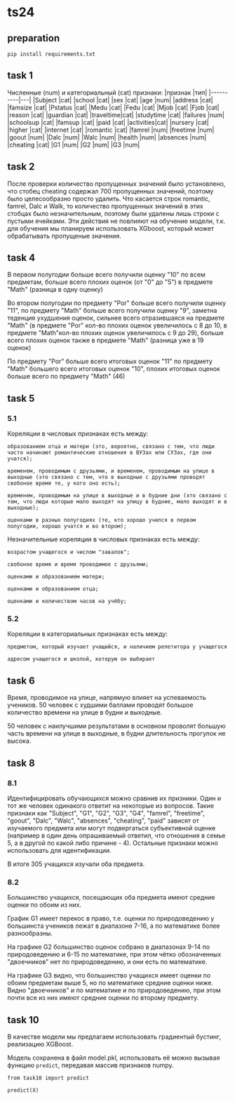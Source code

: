 # ts24

## preparation

`pip install requirements.txt`

## task 1

Численные (num) и категориальный (cat) признаки:
|признак   |тип|
|----------|---|
|Subject   |cat|
|school    |cat|
|sex       |cat|
|age       |num|
|address   |cat|
|famsize   |cat|
|Pstatus   |cat|
|Medu      |cat|
|Fedu      |cat|
|Mjob      |cat|
|Fjob      |cat|
|reason    |cat|
|guardian  |cat|
|traveltime|cat|
|studytime |cat|
|failures  |num|
|schoolsup |cat|
|famsup    |cat|
|paid      |cat|
|activities|cat|
|nursery   |cat|
|higher    |cat|
|internet  |cat|
|romantic  |cat|
|famrel    |num|
|freetime  |num|
|goout     |num|
|Dalc      |num|
|Walc      |num|
|health    |num|
|absences  |num|
|cheating  |cat|
|G1        |num|
|G2        |num|
|G3        |num|

## task 2

После проверки количество пропущенных значений было установлено, что стобец cheating содержал 700 пропущенных значений, поэтому было целесообразно просто удалить. Что касается строк romantic, famrel, Dalc и Walk, то количество пропущенных значений в этих стобцах было незначительным, поэтому были удалены лишь строки с пустыми ячейками. Эти действия не повлияют на обучение модели, т.к. для обучения мы планируем использовать XGboost, который может обрабатывать пропущеные значения.

## task 4

В первом полугодии больше всего получили оценку "10" по всем предметам, больше всего плохих оценок (от "0" до "5") в предмете "Math" (разница в одну оценку)

Во втором полугодии по предмету "Por" больше всего получили оценку "11", по предмету "Math" больше всего получили оценку "9", заметна теденция ухудшения оценок, сильнее всего отразившаяся на предмете "Math" (в предмете "Por" кол-во плохих оценок увеличилось с 8 до 10, в предмете "Math"кол-во плохих оценок увеличилось с 9 до 29), больше всего плохих оценок также в предмете "Math" (разница уже в 19 оценок)

По предмету "Por" больше всего итоговых оценок "11" по предмету "Math" большего всего итоговых оценок "10", плохих итоговых оценок больше всего по предмету "Math" (46)

## task 5

### 5.1
Кореляции в числовых признаках есть между:

    образованием отца и матери (это, вероятно, связано с тем, что люди часто начинают романтические отношения в ВУЗах или СУЗах, где они учатся);

    временем, проводимым с друзьями, и временем, проводимым на улице в выходные (это связано с тем, что в выходные с друзьями проводят свобоное время те, у кого оно есть);

    временем, проводимым на улице в выходные и в будние дни (это связано с тем, что люди которые мало выходят на улицу в будние, мало выходят и в выходные);

    оценками в разных полугодиях (те, кто хорошо учился в первом полугодии, хорошо учатся и во втором);


Незначительные кореляции в числовых признаках есть между:

    возрастом учащегося и числом "завалов";

    свобоное время и время проводимое с друзьями;

    оценками и образованием матери;

    оценками и образованием отца;

    оценками и количеством часов на учёбу;

### 5.2
Кореляции в категориальных признаках есть между:

    предметом, который изучает учащийся, и наличием репетитора у учащегося

    адресом учащегося и школой, которую он выбирает

## task 6

Время, проводимое на улице, напрямую влияет на успеваемость учеников. 50 человек с худшими баллами проводят большое количество времени на улице в будни и выходные.

50 человек с наилучшими результатами в основном проволят большую часть времени на улице в выходные, в будни длительность прогулок не высока.

## task 8

### 8.1

Идентифицировать обучающихся можно сравнив их призники. Один и тот же человек одинакого ответит на некоторые из вопросов. Такие признаки как "Subject", "G1", "G2", "G3", "G4",  "famrel", "freetime", "goout", "Dalc", "Walc", "absences", "cheating", "paid" зависят от изучаемого предмета или могут подвергаться субъективной оценке (например в один день опрашиваемый ответил, что отношения в семье 5, а в другой по какой либо причине - 4). Остальные признаки можно использовать для идентификации.

В итоге 305 учащихся изучали оба предмета.

### 8.2

Большинство учащихся, посещающих оба предмета имеют средние оценки по обоим из них.

График G1 имеет перекос в право, т.е. оценки по природоведению у большинста учеников лежат в диапазоне 7-16, а по математике более разнообразны.

На графике G2 большинство оценок собрано в диапазонах 9-14 по природоведению и 6-15 по математике, при этом чётко обозначенных "двоечников" нет по природоведению, и они есть по математике.

На графике G3 видно, что большинство учащихся имеет оценки по обоим предметам выше 5, но по математике средние оценки ниже. Видно "двоечников" и по математике и по природоведению, при этом почти все из них имеют средние оценки по второму предмету.

## task 10

В качестве модели мы предлагаем использовать градиентый бустинг, реализацию XGBoost. 

Модель сохранена в файл model.pkl, использовать её можно вызывая функцию `predict`, передавая массив признаков numpy.

    from task10 import predict
    
    predict(X)